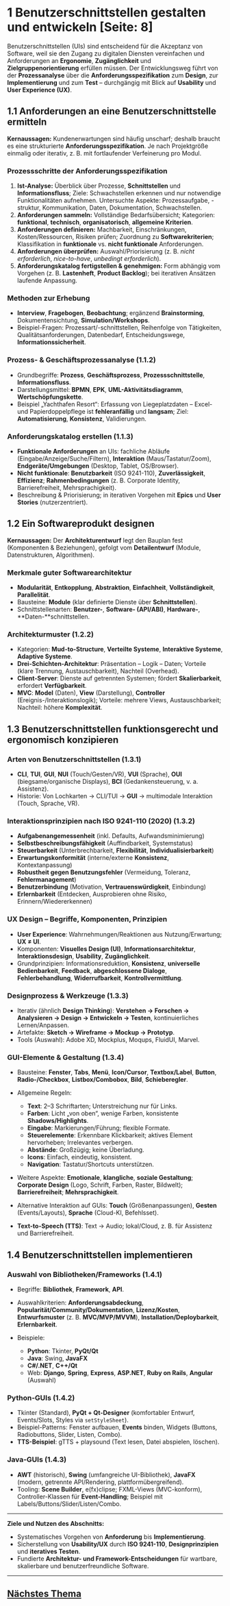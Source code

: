 # 1 Benutzerschnittstellen gestalten und entwickeln [Seite: 8]

Benutzerschnittstellen (UIs) sind entscheidend für die Akzeptanz von Software, weil sie den Zugang zu digitalen Diensten vereinfachen und Anforderungen an **Ergonomie**, **Zugänglichkeit** und **Zielgruppenorientierung** erfüllen müssen. Der Entwicklungsweg führt von der **Prozessanalyse** über die **Anforderungsspezifikation** zum **Design**, zur **Implementierung** und zum **Test** – durchgängig mit Blick auf **Usability** und **User Experience (UX)**. 

## 1.1 Anforderungen an eine Benutzerschnittstelle ermitteln

**Kernaussagen:**
Kundenerwartungen sind häufig unscharf; deshalb braucht es eine strukturierte **Anforderungsspezifikation**. Je nach Projektgröße einmalig oder iterativ, z. B. mit fortlaufender Verfeinerung pro Modul.

### Prozessschritte der **Anforderungsspezifikation**

1. **Ist-Analyse:** Überblick über Prozesse, **Schnittstellen** und **Informationsfluss**; Ziele: Schwachstellen erkennen und nur notwendige Funktionalitäten aufnehmen.
   Untersuchte Aspekte: Prozessaufgabe, -struktur, Kommunikation, Daten, Dokumentation, Schwachstellen.
2. **Anforderungen sammeln:** Vollständige Bedarfsübersicht; Kategorien: **funktional**, **technisch**, **organisatorisch**, **allgemeine Kriterien**.
3. **Anforderungen definieren:** Machbarkeit, Einschränkungen, Kosten/Ressourcen, Risiken prüfen; Zuordnung zu **Softwarekriterien**; Klassifikation in **funktionale** vs. **nicht funktionale** Anforderungen.
4. **Anforderungen überprüfen:** Auswahl/Priorisierung (z. B. *nicht erforderlich*, *nice-to-have*, *unbedingt erforderlich*).
5. **Anforderungskatalog fertigstellen & genehmigen:** Form abhängig vom Vorgehen (z. B. **Lastenheft**, **Product Backlog**); bei iterativen Ansätzen laufende Anpassung.

### Methoden zur Erhebung

* **Interview**, **Fragebogen**, **Beobachtung**; ergänzend **Brainstorming**, Dokumentensichtung, **Simulation/Workshops**.
* Beispiel-Fragen: Prozessart/-schnittstellen, Reihenfolge von Tätigkeiten, Qualitätsanforderungen, Datenbedarf, Entscheidungswege, **Informationssicherheit**.

### Prozess- & Geschäftsprozessanalyse (1.1.2)

* Grundbegriffe: **Prozess**, **Geschäftsprozess**, **Prozessschnittstelle**, **Informationsfluss**.
* Darstellungsmittel: **BPMN**, **EPK**, **UML-Aktivitätsdiagramm**, **Wertschöpfungskette**.
* Beispiel „Yachthafen Resort“: Erfassung von Liegeplatzdaten – Excel- und Papierdoppelpflege ist **fehleranfällig** und **langsam**; Ziel: **Automatisierung**, **Konsistenz**, Validierungen.

### Anforderungskatalog erstellen (1.1.3)

* **Funktionale Anforderungen** an UIs: fachliche Abläufe (Eingabe/Anzeige/Suche/Filtern), **Interaktion** (Maus/Tastatur/Zoom), **Endgeräte/Umgebungen** (Desktop, Tablet, OS/Browser).
* **Nicht funktionale**: **Benutzbarkeit** (ISO 9241-110), **Zuverlässigkeit**, **Effizienz**; **Rahmenbedingungen** (z. B. Corporate Identity, Barrierefreiheit, Mehrsprachigkeit).
* Beschreibung & Priorisierung; in iterativen Vorgehen mit **Epics** und **User Stories** (nutzerzentriert).

## 1.2 Ein Softwareprodukt designen

**Kernaussagen:**
Der **Architekturentwurf** legt den Bauplan fest (Komponenten & Beziehungen), gefolgt vom **Detailentwurf** (Module, Datenstrukturen, Algorithmen).

### Merkmale guter **Softwarearchitektur**

* **Modularität**, **Entkopplung**, **Abstraktion**, **Einfachheit**, **Vollständigkeit**, **Parallelität**.
* Bausteine: **Module** (klar definierte Dienste über **Schnittstellen**).
* Schnittstellenarten: **Benutzer-**, **Software- (API/ABI)**, **Hardware-**, **Daten-**schnittstellen.

### Architekturmuster (1.2.2)

* Kategorien: **Mud-to-Structure**, **Verteilte Systeme**, **Interaktive Systeme**, **Adaptive Systeme**.
* **Drei-Schichten-Architektur**: Präsentation – Logik – Daten; Vorteile (klare Trennung, Austauschbarkeit), Nachteil (Overhead).
* **Client-Server**: Dienste auf getrennten Systemen; fördert **Skalierbarkeit**, erfordert **Verfügbarkeit**.
* **MVC**: **Model** (Daten), **View** (Darstellung), **Controller** (Ereignis-/Interaktionslogik); Vorteile: mehrere Views, Austauschbarkeit; Nachteil: höhere **Komplexität**.

## 1.3 Benutzerschnittstellen funktionsgerecht und ergonomisch konzipieren

### Arten von Benutzerschnittstellen (1.3.1)

* **CLI**, **TUI**, **GUI**, **NUI** (Touch/Gesten/VR), **VUI** (Sprache), **OUI** (biegsame/organische Displays), **BCI** (Gedankensteuerung, v. a. Assistenz).
* Historie: Von Lochkarten → CLI/TUI → **GUI** → multimodale Interaktion (Touch, Sprache, VR).

### Interaktionsprinzipien nach **ISO 9241-110** (2020) (1.3.2)

* **Aufgabenangemessenheit** (inkl. Defaults, Aufwandsminimierung)
* **Selbstbeschreibungsfähigkeit** (Auffindbarkeit, Systemstatus)
* **Steuerbarkeit** (Unterbrechbarkeit, **Flexibilität**, **Individualisierbarkeit**)
* **Erwartungskonformität** (interne/externe **Konsistenz**, Kontextanpassung)
* **Robustheit gegen Benutzungsfehler** (Vermeidung, Toleranz, **Fehlermanagement**)
* **Benutzerbindung** (Motivation, **Vertrauenswürdigkeit**, Einbindung)
* **Erlernbarkeit** (Entdecken, Ausprobieren ohne Risiko, Erinnern/Wiedererkennen)

### **UX Design** – Begriffe, Komponenten, Prinzipien

* **User Experience**: Wahrnehmungen/Reaktionen aus Nutzung/Erwartung; **UX ≠ UI**.
* Komponenten: **Visuelles Design (UI)**, **Informationsarchitektur**, **Interaktionsdesign**, **Usability**, **Zugänglichkeit**.
* Grundprinzipien: Informationsreduktion, **Konsistenz**, **universelle Bedienbarkeit**, **Feedback**, **abgeschlossene Dialoge**, **Fehlerbehandlung**, **Widerrufbarkeit**, **Kontrollvermittlung**.

### Designprozess & Werkzeuge (1.3.3)

* Iterativ (ähnlich **Design Thinking**): **Verstehen → Forschen → Analysieren → Design → Entwickeln → Testen**, kontinuierliches Lernen/Anpassen.
* Artefakte: **Sketch → Wireframe → Mockup → Prototyp**.
* Tools (Auswahl): Adobe XD, Mockplus, Moqups, FluidUI, Marvel.

### GUI-Elemente & Gestaltung (1.3.4)

* Bausteine: **Fenster**, **Tabs**, **Menü**, **Icon/Cursor**, **Textbox/Label**, **Button**, **Radio-/Checkbox**, **Listbox/Combobox**, **Bild**, **Schieberegler**.
* Allgemeine Regeln:

  * **Text**: 2–3 Schriftarten; Unterstreichung nur für Links.
  * **Farben**: Licht „von oben“, wenige Farben, konsistente **Shadows/Highlights**.
  * **Eingabe**: Markierungen/Führung; flexible Formate.
  * **Steuerelemente**: Erkennbare Klickbarkeit; aktives Element hervorheben; Irrelevantes verbergen.
  * **Abstände**: Großzügig; keine Überladung.
  * **Icons**: Einfach, eindeutig, konsistent.
  * **Navigation**: Tastatur/Shortcuts unterstützen.
* Weitere Aspekte: **Emotionale**, **klangliche**, **soziale Gestaltung**; **Corporate Design** (Logo, Schrift, Farben, Raster, Bildwelt); **Barrierefreiheit**; **Mehrsprachigkeit**.
* Alternative Interaktion auf GUIs: **Touch** (Größenanpassungen), **Gesten** (Events/Layouts), **Sprache** (Cloud-KI, Befehlsset).
* **Text-to-Speech (TTS)**: Text → Audio; lokal/Cloud, z. B. für Assistenz und Barrierefreiheit.

## 1.4 Benutzerschnittstellen implementieren

### Auswahl von Bibliotheken/Frameworks (1.4.1)

* Begriffe: **Bibliothek**, **Framework**, **API**.
* Auswahlkriterien: **Anforderungsabdeckung**, **Popularität/Community/Dokumentation**, **Lizenz/Kosten**, **Entwurfsmuster** (z. B. **MVC/MVP/MVVM**), **Installation/Deploybarkeit**, **Erlernbarkeit**.
* Beispiele:

  * **Python**: Tkinter, **PyQt/Qt**
  * **Java**: Swing, **JavaFX**
  * **C#/.NET**, **C++/Qt**
  * Web: **Django**, **Spring**, **Express**, **ASP.NET**, **Ruby on Rails**, **Angular** (Auswahl)

### Python-GUIs (1.4.2)

* Tkinter (Standard), **PyQt + Qt-Designer** (komfortabler Entwurf, Events/Slots, Styles via `setStyleSheet`).
* Beispiel-Patterns: Fenster aufbauen, **Events** binden, Widgets (Buttons, Radiobuttons, Slider, Listen, Combo).
* **TTS-Beispiel**: gTTS + playsound (Text lesen, Datei abspielen, löschen).

### Java-GUIs (1.4.3)

* **AWT** (historisch), **Swing** (umfangreiche UI-Bibliothek), **JavaFX** (modern, getrennte API/Rendering, plattformübergreifend).
* Tooling: **Scene Builder**, e(fx)clipse; FXML-Views (MVC-konform), Controller-Klassen für **Event-Handling**; Beispiel mit Labels/Buttons/Slider/Listen/Combo.

---

**Ziele und Nutzen des Abschnitts:**

* Systematisches Vorgehen von **Anforderung** bis **Implementierung**.
* Sicherstellung von **Usability/UX** durch **ISO 9241-110**, **Designprinzipien** und **iteratives Testen**.
* Fundierte **Architektur- und Framework-Entscheidungen** für wartbare, skalierbare und benutzerfreundliche Software.

---

## [Nächstes Thema](1.1_Anforderungen_an_eine_Benutzerschnittstelle_ermitteln.md)